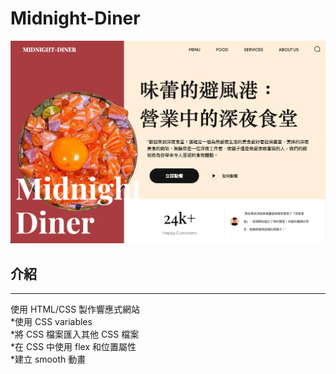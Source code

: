 # Midnight-Diner

![baidu](/assets/MIDNOGHT-DINER.png)    
## 介紹
---------------------------
使用 HTML/CSS 製作響應式網站    
*使用 CSS variables    
*將 CSS 檔案匯入其他 CSS 檔案    
*在 CSS 中使用 flex 和位置屬性    
*建立 smooth 動畫    
